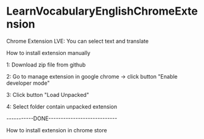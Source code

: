 # LearnVocabularyEnglishChromeExtension
Chrome Extension LVE: You can select text and translate

How to install extension manually

1: Download zip file from github

2: Go to manage extension in google chrome -> click button "Enable developer mode"

3: Click button "Load Unpacked"

4: Select folder contain unpacked extension

-----------DONE----------------------------

How to install extension in chrome store
